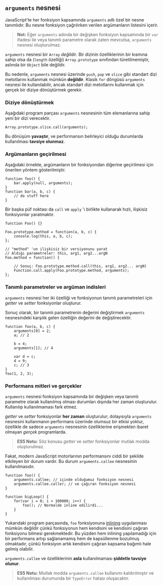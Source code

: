 ## `arguments` nesnesi

JavaScript'te her fonksiyon kapsamında `arguments` adlı özel bir nesne
tanımlıdır. Bu nesne fonksiyon çağrılırken verilen argümanların listesini
içerir.

> **Not:** Eğer `arguments` adında bir değişken fonksiyon kapsamında bir `var`
> ifadesi ile veya tanımlı parametre olarak zaten mevcutsa, `arguments` nesnesi
> oluşturulmaz.

`arguments` nesnesi bir `Array` *değildir*. Bir dizinin özelliklerinin bir
kısmına sahip olsa da (`length` özelliği) `Array.prototype` sınıfından
türetilmemiştir, aslında bir `Object` bile değildir.

Bu nedenle, `arguments` nesnesi üzerinde `push`, `pop` ve `slice` gibi standart
dizi metotlarını kullanmak mümkün **değildir**. Klasik `for` döngüsü `arguments`
nesnesi ile kullanılabilir, ancak standart dizi metotlarını kullanmak için
gerçek bir diziye dönüştürmek gerekir.

### Diziye dönüştürmek

Aşağıdaki program parçası `arguments` nesnesinin tüm elemanlarına sahip yeni bir
dizi verecektir.

    Array.prototype.slice.call(arguments);

Bu dönüşüm **yavaştır**, ve performansın belirleyici olduğu durumlarda
kullanılması **tavsiye olunmaz**.

### Argümanların geçirilmesi

Aşağıdaki örnekte, argümanların bir fonksiyondan diğerine geçirilmesi
için önerilen yöntem gösterilmiştir.

    function foo() {
        bar.apply(null, arguments);
    }
    function bar(a, b, c) {
        // do stuff here
    }

Bir başka püf noktası da `call` ve `apply` 'ı birlikte kullanarak hızlı, 
ilişkisiz fonksiyonlar yaratmaktır.

    function Foo() {}

    Foo.prototype.method = function(a, b, c) {
        console.log(this, a, b, c);
    };

    // "method" 'un ilişkisiz bir versiyonunu yarat
    // Aldığı parametreler: this, arg1, arg2...argN
    Foo.method = function() {

        // Sonuç: Foo.prototype.method.call(this, arg1, arg2... argN)
        Function.call.apply(Foo.prototype.method, arguments);
    };


### Tanımlı parametreler ve argüman indisleri

`arguments` nesnesi her iki özelliği ve fonksiyonun tanımlı parametreleri için
*getter* ve *setter* fonksiyonlar oluşturur.

Sonuç olarak, bir tanımlı parametrenin değerini değiştirmek `arguments`
nesnesindeki karşılık gelen özelliğin değerini de değiştirecektir.

    function foo(a, b, c) {
        arguments[0] = 2;
        a; // 2                                                           

        b = 4;
        arguments[1]; // 4

        var d = c;
        d = 9;
        c; // 3
    }
    foo(1, 2, 3);

### Performans mitleri ve gerçekler

`arguments` nesnesi fonksiyon kapsamında bir değişken veya tanımlı parametre
olarak kullanılmış olması durumları dışında her zaman oluşturulur. Kullanılıp
kullanılmaması fark etmez.

*getter* ve *setter* fonksiyonlar **her zaman** oluşturulur; dolayısıyla
`arguments` nesnesini kullanmanın performans üzerinde olumsuz bir etkisi yoktur,
özellikle de sadece `arguments` nesnesinin özelliklerine erişmekten ibaret
olmayan *gerçek* programlarda.

> **ES5 Notu:** Söz konusu *getter* ve *setter* fonksiyonlar mutlak modda
> oluşturulmaz.


Fakat, modern JavaScript motorlarının performansını ciddi bir şekilde etkileyen
bir durum vardır. Bu durum `arguments.callee` nesnesinin kullanılmasıdır.

    function foo() {
        arguments.callee; // içinde olduğumuz fonksiyon nesnesi
        arguments.callee.caller; // ve çağıran fonksiyon nesnesi
    }

    function bigLoop() {
        for(var i = 0; i < 100000; i++) {
            foo(); // Normalde inline edilirdi...
        }
    }

Yukarıdaki program parçasında, `foo` fonksiyonuna [inlining][1] uygulanması
mümkün değildir çünkü fonksiyonun hem kendisini ve kendisini çağıran fonksiyonu
bilmesi gerekmektedir. Bu yüzden hem inlining yapılamadığı için bir performans
artışı sağlanamamış hem de kapsüllenme bozulmuş olmaktadır, çünkü fonksiyon
artık kendisini çağıran kapsama bağımlı hale gelmiş olabilir.

`arguments.callee` ve özelliklerinin **asla** kullanılmaması 
**şiddetle tavsiye olunur**.

> **ES5 Notu:** Mutlak modda `arguments.callee` kullanımı kaldırılmıştır ve
> kullanılması durumunda bir `TypeError` hatası oluşacaktır.

[1]: http://en.wikipedia.org/wiki/Inlining


